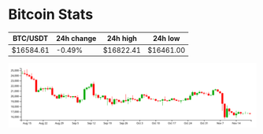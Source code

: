 # Bitcoin Stats

BTC/USDT|24h change|24h high|24h low|
|---|---|---|---|
|$16584.61|-0.49%|$16822.41|$16461.00|

<img src="./chart.svg">
